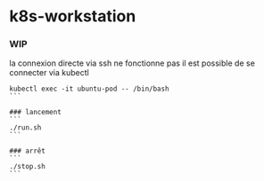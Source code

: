 # k8s-workstation

### WIP
la connexion directe via ssh ne fonctionne pas
il est possible de se connecter via kubectl
````
kubectl exec -it ubuntu-pod -- /bin/bash 
```

### lancement
```
./run.sh 
```

### arrêt
```
./stop.sh 
```
